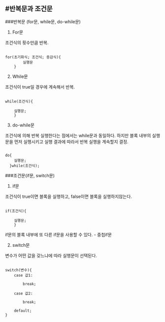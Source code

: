 #반복문과 조건문
---------------------------------

###반복문 (for문, while문, do-while문)

1. For문

조건식의 횟수만큼 반복.

```

for(초기화식; 조건식; 증감식){
		실행문
	}

```



2. While문

조건식이 true일 경우에 계속해서 반복.

```

while(조건식){

	실행문;
	}

```

3. do-while문

조건식에 의해 반복 실행한다는 점에서는 while문과 동일하다. 
하지만 블록 내부의 실행문을 먼저 실행시키고 실행 결과에 따라서 반복 실행을 계속할지 결정.

```

do{
	실행문;
  }while(조건식);

```


###조건문(if문, switch문)

1. if문

조건식이 true이면 블록을 실행하고, false이면 블록을 실행하지않는다.

```

if(조건식){

	실행문;
	}

```

if문의 블록 내부에 또 다른 if문을 사용할 수 있다. - 중첩if문


2. switch문

변수가 어떤 값을 갖느냐에 따라 실행문이 선택된다. 

```

switch(변수){
	case 값1:

		break;

	case 값2:

		break;

	default;
}

```